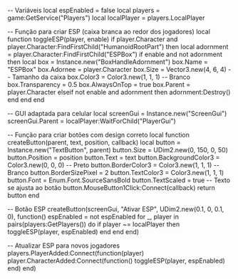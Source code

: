 -- Variáveis
local espEnabled = false
local players = game:GetService("Players")
local localPlayer = players.LocalPlayer

-- Função para criar ESP (caixa branca ao redor dos jogadores)
local function toggleESP(player, enable)
    if player.Character and player.Character:FindFirstChild("HumanoidRootPart") then
        local adornment = player.Character:FindFirstChild("ESPBox")
        if enable and not adornment then
            local box = Instance.new("BoxHandleAdornment")
            box.Name = "ESPBox"
            box.Adornee = player.Character
            box.Size = Vector3.new(4, 6, 4) -- Tamanho da caixa
            box.Color3 = Color3.new(1, 1, 1) -- Branco
            box.Transparency = 0.5
            box.AlwaysOnTop = true
            box.Parent = player.Character
        elseif not enable and adornment then
            adornment:Destroy()
        end
    end
end

-- GUI adaptada para celular
local screenGui = Instance.new("ScreenGui")
screenGui.Parent = localPlayer:WaitForChild("PlayerGui")

-- Função para criar botões com design correto
local function createButton(parent, text, position, callback)
    local button = Instance.new("TextButton", parent)
    button.Size = UDim2.new(0, 150, 0, 50)
    button.Position = position
    button.Text = text
    button.BackgroundColor3 = Color3.new(0, 0, 0) -- Preto
    button.BorderColor3 = Color3.new(1, 1, 1) -- Branco
    button.BorderSizePixel = 2
    button.TextColor3 = Color3.new(1, 1, 1)
    button.Font = Enum.Font.SourceSansBold
    button.TextScaled = true -- Texto se ajusta ao botão
    button.MouseButton1Click:Connect(callback)
    return button
end

-- Botão ESP
createButton(screenGui, "Ativar ESP", UDim2.new(0.1, 0, 0.1, 0), function()
    espEnabled = not espEnabled
    for _, player in pairs(players:GetPlayers()) do
        if player ~= localPlayer then
            toggleESP(player, espEnabled)
        end
    end
end)

-- Atualizar ESP para novos jogadores
players.PlayerAdded:Connect(function(player)
    player.CharacterAdded:Connect(function()
        toggleESP(player, espEnabled)
    end)
end)
